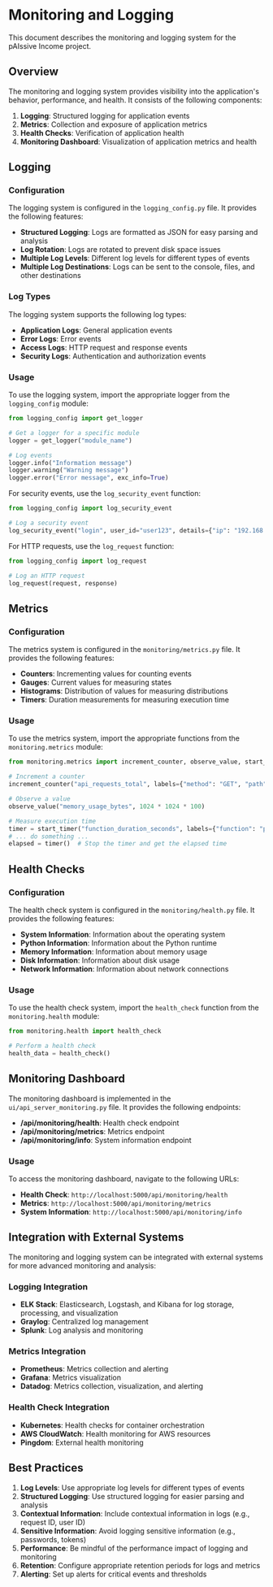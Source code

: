 # Monitoring and Logging

This document describes the monitoring and logging system for the pAIssive Income project.

## Overview

The monitoring and logging system provides visibility into the application's behavior, performance, and health. It consists of the following components:

1. **Logging**: Structured logging for application events
2. **Metrics**: Collection and exposure of application metrics
3. **Health Checks**: Verification of application health
4. **Monitoring Dashboard**: Visualization of application metrics and health

## Logging

### Configuration

The logging system is configured in the `logging_config.py` file. It provides the following features:

- **Structured Logging**: Logs are formatted as JSON for easy parsing and analysis
- **Log Rotation**: Logs are rotated to prevent disk space issues
- **Multiple Log Levels**: Different log levels for different types of events
- **Multiple Log Destinations**: Logs can be sent to the console, files, and other destinations

### Log Types

The logging system supports the following log types:

- **Application Logs**: General application events
- **Error Logs**: Error events
- **Access Logs**: HTTP request and response events
- **Security Logs**: Authentication and authorization events

### Usage

To use the logging system, import the appropriate logger from the `logging_config` module:

```python
from logging_config import get_logger

# Get a logger for a specific module
logger = get_logger("module_name")

# Log events
logger.info("Information message")
logger.warning("Warning message")
logger.error("Error message", exc_info=True)
```

For security events, use the `log_security_event` function:

```python
from logging_config import log_security_event

# Log a security event
log_security_event("login", user_id="user123", details={"ip": "192.168.1.1"})
```

For HTTP requests, use the `log_request` function:

```python
from logging_config import log_request

# Log an HTTP request
log_request(request, response)
```

## Metrics

### Configuration

The metrics system is configured in the `monitoring/metrics.py` file. It provides the following features:

- **Counters**: Incrementing values for counting events
- **Gauges**: Current values for measuring states
- **Histograms**: Distribution of values for measuring distributions
- **Timers**: Duration measurements for measuring execution time

### Usage

To use the metrics system, import the appropriate functions from the `monitoring.metrics` module:

```python
from monitoring.metrics import increment_counter, observe_value, start_timer

# Increment a counter
increment_counter("api_requests_total", labels={"method": "GET", "path": "/api/users"})

# Observe a value
observe_value("memory_usage_bytes", 1024 * 1024 * 100)

# Measure execution time
timer = start_timer("function_duration_seconds", labels={"function": "process_data"})
# ... do something ...
elapsed = timer()  # Stop the timer and get the elapsed time
```

## Health Checks

### Configuration

The health check system is configured in the `monitoring/health.py` file. It provides the following features:

- **System Information**: Information about the operating system
- **Python Information**: Information about the Python runtime
- **Memory Information**: Information about memory usage
- **Disk Information**: Information about disk usage
- **Network Information**: Information about network connections

### Usage

To use the health check system, import the `health_check` function from the `monitoring.health` module:

```python
from monitoring.health import health_check

# Perform a health check
health_data = health_check()
```

## Monitoring Dashboard

The monitoring dashboard is implemented in the `ui/api_server_monitoring.py` file. It provides the following endpoints:

- **/api/monitoring/health**: Health check endpoint
- **/api/monitoring/metrics**: Metrics endpoint
- **/api/monitoring/info**: System information endpoint

### Usage

To access the monitoring dashboard, navigate to the following URLs:

- **Health Check**: `http://localhost:5000/api/monitoring/health`
- **Metrics**: `http://localhost:5000/api/monitoring/metrics`
- **System Information**: `http://localhost:5000/api/monitoring/info`

## Integration with External Systems

The monitoring and logging system can be integrated with external systems for more advanced monitoring and analysis:

### Logging Integration

- **ELK Stack**: Elasticsearch, Logstash, and Kibana for log storage, processing, and visualization
- **Graylog**: Centralized log management
- **Splunk**: Log analysis and monitoring

### Metrics Integration

- **Prometheus**: Metrics collection and alerting
- **Grafana**: Metrics visualization
- **Datadog**: Metrics collection, visualization, and alerting

### Health Check Integration

- **Kubernetes**: Health checks for container orchestration
- **AWS CloudWatch**: Health monitoring for AWS resources
- **Pingdom**: External health monitoring

## Best Practices

1. **Log Levels**: Use appropriate log levels for different types of events
2. **Structured Logging**: Use structured logging for easier parsing and analysis
3. **Contextual Information**: Include contextual information in logs (e.g., request ID, user ID)
4. **Sensitive Information**: Avoid logging sensitive information (e.g., passwords, tokens)
5. **Performance**: Be mindful of the performance impact of logging and monitoring
6. **Retention**: Configure appropriate retention periods for logs and metrics
7. **Alerting**: Set up alerts for critical events and thresholds
